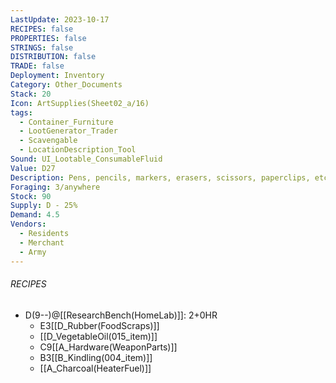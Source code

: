 ```yaml
---
LastUpdate: 2023-10-17
RECIPES: false
PROPERTIES: false
STRINGS: false
DISTRIBUTION: false
TRADE: false
Deployment: Inventory
Category: Other_Documents
Stack: 20
Icon: ArtSupplies(Sheet02_a/16)
tags:
  - Container_Furniture
  - LootGenerator_Trader
  - Scavengable
  - LocationDescription_Tool
Sound: UI_Lootable_ConsumableFluid
Value: D27
Description: Pens, pencils, markers, erasers, scissors, paperclips, etc. Once considered junk, these are now a precious commodity.
Foraging: 3/anywhere
Stock: 90
Supply: D - 25%
Demand: 4.5
Vendors:
  - Residents
  - Merchant
  - Army
---
```


###### RECIPES
- D(9--)@[[ResearchBench(HomeLab)]]: 2+0HR
	- E3[[D_Rubber(FoodScraps)]]
	- [[D_VegetableOil(015_item)]]
	- C9[[A_Hardware(WeaponParts)]]
	- B3[[B_Kindling(004_item)]]
	- [[A_Charcoal(HeaterFuel)]]